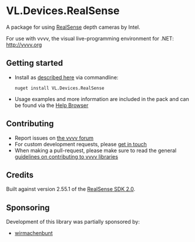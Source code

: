 # VL.Devices.RealSense
A package for using [RealSense](https://www.intelrealsense.com/) depth cameras by Intel.

For use with vvvv, the visual live-programming environment for .NET: http://vvvv.org

## Getting started
- Install as [described here](https://thegraybook.vvvv.org/reference/hde/managing-nugets.html) via commandline:

    `nuget install VL.Devices.RealSense`

- Usage examples and more information are included in the pack and can be found via the [Help Browser](https://thegraybook.vvvv.org/reference/hde/findinghelp.html)

## Contributing
- Report issues on [the vvvv forum](https://forum.vvvv.org/c/vvvv-gamma/28)
- For custom development requests, please [get in touch](mailto:devvvvs@vvvv.org)
- When making a pull-request, please make sure to read the general [guidelines on contributing to vvvv libraries](https://thegraybook.vvvv.org/reference/extending/contributing.html)

## Credits
Built against version 2.55.1 of the [RealSense SDK 2.0](https://github.com/IntelRealSense/librealsense).

## Sponsoring
Development of this library was partially sponsored by:
- [wirmachenbunt](https://wirmachenbunt.de/)